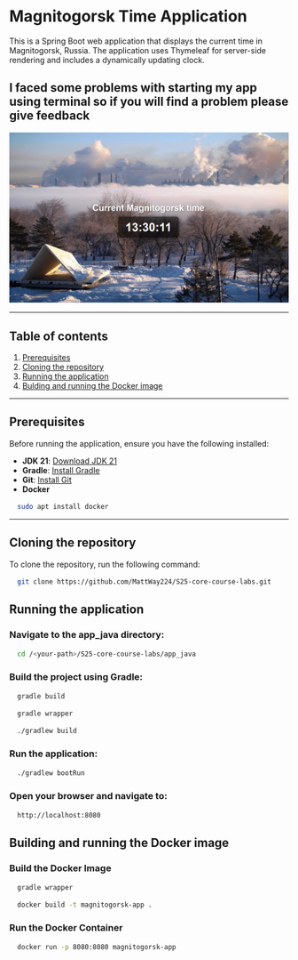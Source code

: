 # Magnitogorsk Time Application

This is a Spring Boot web application that displays the current time in Magnitogorsk, Russia. The application uses
Thymeleaf for server-side rendering and includes a dynamically updating clock. 

## I faced some problems with starting my app using terminal so if you will find a problem please give feedback

![screenshot](src/main/resources/static/screenshot_java.png)

---

## Table of contents

1. [Prerequisites](#prerequisites)
2. [Cloning the repository](#cloning-the-repository)
3. [Running the application](#running-the-application)
4. [Bulding and running the Docker image](#building-and-running-the-docker-image)

---

## Prerequisites

Before running the application, ensure you have the following installed:

- **JDK 21**: [Download JDK 21](https://www.oracle.com/java/technologies/javase-jdk21-downloads.html)
- **Gradle**: [Install Gradle](https://gradle.org/install/)
- **Git**: [Install Git](https://git-scm.com/)
- **Docker**
```bash
  sudo apt install docker
```

---

## Cloning the repository

To clone the repository, run the following command:

```bash
  git clone https://github.com/MattWay224/S25-core-course-labs.git
```

## Running the application

### Navigate to the app_java directory:

```bash
  cd /<your-path>/S25-core-course-labs/app_java
```

### Build the project using Gradle:

```bash
  gradle build
```

```bash
  gradle wrapper
```

```bash
  ./gradlew build
```

### Run the application:

```bash
  ./gradlew bootRun
```

### Open your browser and navigate to:

```
  http://localhost:8080
```

## Building and running the Docker image

### Build the Docker Image

```bash
  gradle wrapper
```
```bash
  docker build -t magnitogorsk-app .
```

### Run the Docker Container

```bash
  docker run -p 8080:8080 magnitogorsk-app
```
